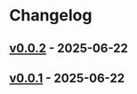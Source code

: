 # Changelog

## [v0.0.2](https://github.com/upamune/claude-code-go/compare/v0.0.1...v0.0.2) - 2025-06-22

## [v0.0.1](https://github.com/upamune/claude-code-go/commits/v0.0.1) - 2025-06-22
